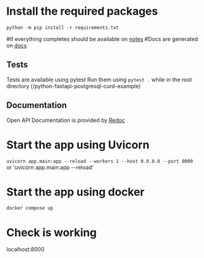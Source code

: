 # Install the required packages
   `python -m pip install -r requirements.txt`

#If everything completes should be available on [notes](http://localhost:8000/api/blogs)
#Docs are generated on [docs](http://localhost:8000/docs)

## Tests

Tests are available using pytest
Run them using `pytest .` while in the root directory (/python-fastapi-postgresql-curd-example)

## Documentation
Open API Documentation is provided by [Redoc](http://localhost:8000/redoc)

# Start the app using Uvicorn
 `uvicorn app.main:app --reload --workers 1 --host 0.0.0.0 --port 8000`
 or 'uvicorn app.main:app --reload'

# Start the app using docker
 `docker compose up`

# Check is working
 localhost:8000
